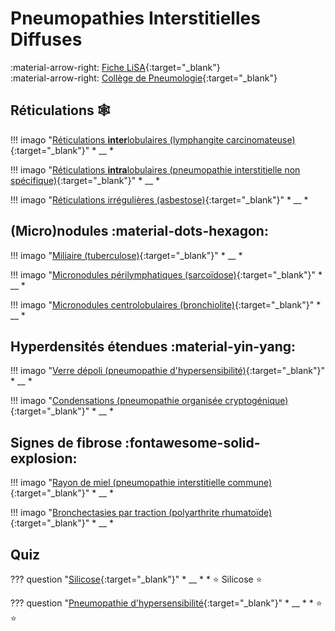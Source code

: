 # Pneumopathies Interstitielles Diffuses

:material-arrow-right: [Fiche LiSA](https://livret.uness.fr/lisa/Pneumopathie_interstitielle_diffuse){:target="_blank"}   
:material-arrow-right: [Collège de Pneumologie](https://cep.splf.fr/wp-content/uploads/2023/07/ITEM_210_PNEUMOPATHIES_INTERSTITIELLES_DIFFUSES_2023.pdf){:target="_blank"}


## Réticulations :spider_web:

!!! imago "[Réticulations **inter**lobulaires (lymphangite carcinomateuse)](){:target="_blank"}"
    * __
    *

!!! imago "[Réticulations **intra**lobulaires (pneumopathie interstitielle non spécifique)](){:target="_blank"}"
    * __
    *

!!! imago "[Réticulations irrégulières (asbestose)](){:target="_blank"}"
    * __
    *


## (Micro)nodules :material-dots-hexagon:

!!! imago "[Miliaire (tuberculose)](){:target="_blank"}"
    * __
    *

!!! imago "[Micronodules périlymphatiques (sarcoïdose)](){:target="_blank"}"
    * __
    *

!!! imago "[Micronodules centrolobulaires (bronchiolite)](){:target="_blank"}"
    * __
    *


## Hyperdensités étendues :material-yin-yang:

!!! imago "[Verre dépoli (pneumopathie d'hypersensibilité)](){:target="_blank"}"
    * __
    *

!!! imago "[Condensations (pneumopathie organisée cryptogénique)](){:target="_blank"}"
    * __
    *


## Signes de fibrose :fontawesome-solid-explosion:

!!! imago "[Rayon de miel (pneumopathie interstitielle commune)](){:target="_blank"}"
    * __
    *

!!! imago "[Bronchectasies par traction (polyarthrite rhumatoïde)](){:target="_blank"}"
    * __
    *


## Quiz

??? question "[Silicose](){:target="_blank"}"
    * __
    * 
    * :star: Silicose :star:

??? question "[Pneumopathie d'hypersensibilité](){:target="_blank"}"
    * __
    * 
    * :star:  :star:
